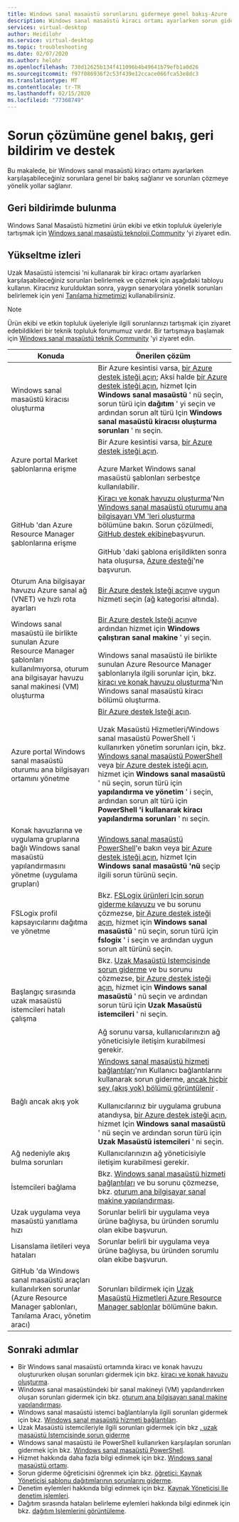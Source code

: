 ```yaml
---
title: Windows sanal masaüstü sorunlarını gidermeye genel bakış-Azure
description: Windows sanal masaüstü kiracı ortamı ayarlarken sorun gidermeye yönelik genel bakış.
services: virtual-desktop
author: Heidilohr
ms.service: virtual-desktop
ms.topic: troubleshooting
ms.date: 02/07/2020
ms.author: helohr
ms.openlocfilehash: 730d12625b134f411096b4b49641b79efb1a0d26
ms.sourcegitcommit: f97f086936f2c53f439e12ccace066fca53e8dc3
ms.translationtype: MT
ms.contentlocale: tr-TR
ms.lasthandoff: 02/15/2020
ms.locfileid: "77368749"
---
```

# <a name="troubleshooting-overview-feedback-and-support"></a>Sorun çözümüne genel bakış, geri bildirim ve destek

Bu makalede, bir Windows sanal masaüstü kiracı ortamı ayarlarken karşılaşabileceğiniz sorunlara genel bir bakış sağlanır ve sorunları çözmeye yönelik yollar sağlanır.

## <a name="provide-feedback"></a>Geri bildirimde bulunma

Windows Sanal Masaüstü hizmetini ürün ekibi ve etkin topluluk üyeleriyle tartışmak için [Windows sanal masaüstü teknoloji Community](https://techcommunity.microsoft.com/t5/Windows-Virtual-Desktop/bd-p/WindowsVirtualDesktop) 'yi ziyaret edin.

## <a name="escalation-tracks"></a>Yükseltme izleri

Uzak Masaüstü istemcisi 'ni kullanarak bir kiracı ortamı ayarlarken karşılaşabileceğiniz sorunları belirlemek ve çözmek için aşağıdaki tabloyu kullanın. Kiracınız kurulduktan sonra, yaygın senaryolara yönelik sorunları belirlemek için yeni [Tanılama hizmetimizi](diagnostics-role-service.md) kullanabilirsiniz.

>[!NOTE]
> Ürün ekibi ve etkin topluluk üyeleriyle ilgili sorunlarınızı tartışmak için ziyaret edebildikleri bir teknik topluluk forumumuz vardır. Bir tartışmaya başlamak için [Windows sanal masaüstü teknik Community](https://techcommunity.microsoft.com/t5/Windows-Virtual-Desktop/bd-p/WindowsVirtualDesktop) 'yi ziyaret edin.

| **Konuda**                                                            | **Önerilen çözüm**  |
|----------------------------------------------------------------------|-------------------------------------------------|
| Windows sanal masaüstü kiracısı oluşturma                                                    | Bir Azure kesintisi varsa, [bir Azure destek isteği açın](https://azure.microsoft.com/support/create-ticket/); Aksi halde [bir Azure destek isteği açın](https://azure.microsoft.com/support/create-ticket/), hizmet Için **Windows sanal masaüstü** ' nü seçin, sorun türü için **dağıtım** ' yi seçin ve ardından sorun alt türü Için **Windows sanal masaüstü kiracısı oluşturma sorunları** ' nı seçin.|
| Azure portal Market şablonlarına erişme       | Bir Azure kesintisi varsa, [bir Azure destek isteği açın](https://azure.microsoft.com/support/create-ticket/). <br> <br> Azure Market Windows sanal masaüstü şablonları serbestçe kullanılabilir.|
| GitHub 'dan Azure Resource Manager şablonlarına erişme                                  | [Kiracı ve konak havuzu oluşturma](troubleshoot-set-up-issues.md)'Nın [Windows sanal masaüstü oturumu ana bilgisayarı VM 'leri oluşturma](troubleshoot-set-up-issues.md#creating-windows-virtual-desktop-session-host-vms) bölümüne bakın. Sorun çözülmedi, [GitHub destek ekibine](https://github.com/contact)başvurun. <br> <br> GitHub 'daki şablona erişildikten sonra hata oluşursa, [Azure desteği](https://azure.microsoft.com/support/create-ticket/)'ne başvurun.|
| Oturum Ana bilgisayar havuzu Azure sanal ağ (VNET) ve hızlı rota ayarları               | [Bir Azure destek Isteği açın](https://azure.microsoft.com/support/create-ticket/)ve uygun hizmeti seçin (ağ kategorisi altında). |
| Windows sanal masaüstü ile birlikte sunulan Azure Resource Manager şablonları kullanılmıyorsa, oturum ana bilgisayar havuzu sanal makinesi (VM) oluşturma | [Bir Azure destek Isteği açın](https://azure.microsoft.com/support/create-ticket/)ve ardından hizmet için **Windows çalıştıran sanal makine** ' yi seçin. <br> <br> Windows sanal masaüstü ile birlikte sunulan Azure Resource Manager şablonlarıyla ilgili sorunlar için, bkz. [kiracı ve konak havuzu oluşturma](troubleshoot-set-up-issues.md)'Nın Windows sanal masaüstü kiracı bölümü oluşturma. |
| Azure portal Windows sanal masaüstü oturumu ana bilgisayarı ortamını yönetme    | [Bir Azure destek Isteği açın](https://azure.microsoft.com/support/create-ticket/). <br> <br> Uzak Masaüstü Hizmetleri/Windows sanal masaüstü PowerShell 'i kullanırken yönetim sorunları için, bkz. [Windows sanal masaüstü PowerShell](troubleshoot-powershell.md) veya [bir Azure destek isteği açın](https://azure.microsoft.com/support/create-ticket/), hizmet için **Windows sanal masaüstü** ' nü seçin, sorun türü için **yapılandırma ve yönetim** ' i seçin, ardından sorun alt türü için **PowerShell 'i kullanarak kiracı yapılandırma sorunları** ' nı seçin. |
| Konak havuzlarına ve uygulama gruplarına bağlı Windows sanal masaüstü yapılandırmasını yönetme (uygulama grupları)      | [Windows sanal masaüstü PowerShell](troubleshoot-powershell.md)'e bakın veya [bir Azure destek isteği açın](https://azure.microsoft.com/support/create-ticket/), hizmet Için **Windows sanal masaüstü 'nü** seçip ilgili sorun türünü seçin.|
| FSLogix profil kapsayıcılarını dağıtma ve yönetme | Bkz. [FSLogix ürünleri Için sorun giderme kılavuzu](/fslogix/fslogix-trouble-shooting-ht/) ve bu sorunu çözmezse, [bir Azure destek isteği açın](https://azure.microsoft.com/support/create-ticket/), hizmet için **Windows sanal masaüstü** ' nü seçin, sorun türü için **fslogix** ' i seçin ve ardından uygun sorun alt türünü seçin. |
| Başlangıç sırasında uzak masaüstü istemcileri hatalı çalışma                                                 | Bkz. [Uzak Masaüstü Istemcisinde sorun giderme](troubleshoot-client.md) ve bu sorunu çözmezse, [bir Azure destek isteği açın](https://azure.microsoft.com/support/create-ticket/), hizmet için **Windows sanal masaüstü** ' nü seçin ve ardından sorun türü için **Uzak Masaüstü istemcileri** ' ni seçin.  <br> <br> Ağ sorunu varsa, kullanıcılarınızın ağ yöneticisiyle iletişim kurabilmesi gerekir. |
| Bağlı ancak akış yok                                                                 | [Windows sanal masaüstü hizmeti bağlantıları](troubleshoot-service-connection.md)'nın Kullanıcı bağlantılarını kullanarak sorun giderme, [ancak hiçbir şey (akış yok) bölümü görüntülenir](troubleshoot-service-connection.md#user-connects-but-nothing-is-displayed-no-feed) . <br> <br> Kullanıcılarınız bir uygulama grubuna atandıysa, [bir Azure destek isteği açın](https://azure.microsoft.com/support/create-ticket/), hizmet Için **Windows sanal masaüstü** ' nü seçin ve ardından sorun türü için **Uzak Masaüstü istemcileri** ' ni seçin. |
| Ağ nedeniyle akış bulma sorunları                                            | Kullanıcılarınızın ağ yöneticisiyle iletişim kurabilmesi gerekir. |
| İstemcileri bağlama                                                                    | Bkz. [Windows sanal masaüstü hizmeti bağlantıları](troubleshoot-service-connection.md) ve bu sorunu çözmezse, bkz. [oturum ana bilgisayar sanal makine yapılandırması](troubleshoot-vm-configuration.md). |
| Uzak uygulama veya masaüstü yanıtlama hızı                                      | Sorunlar belirli bir uygulama veya ürüne bağlıysa, bu üründen sorumlu olan ekibe başvurun. |
| Lisanslama iletileri veya hataları                                                          | Sorunlar belirli bir uygulama veya ürüne bağlıysa, bu üründen sorumlu olan ekibe başvurun. |
| GitHub 'da Windows sanal masaüstü araçları kullanılırken sorunlar (Azure Resource Manager şablonları, Tanılama Aracı, yönetim aracı) | Sorunları bildirmek için [Uzak Masaüstü Hizmetleri Azure Resource Manager şablonlar](https://github.com/Azure/RDS-Templates/blob/master/README.md) bölümüne bakın. |

## <a name="next-steps"></a>Sonraki adımlar

- Bir Windows sanal masaüstü ortamında kiracı ve konak havuzu oluştururken oluşan sorunları gidermek için bkz. [kiracı ve konak havuzu oluşturma](troubleshoot-set-up-issues.md).
- Windows sanal masaüstündeki bir sanal makineyi (VM) yapılandırırken oluşan sorunları gidermek için bkz. [oturum ana bilgisayarı sanal makine yapılandırması](troubleshoot-vm-configuration.md).
- Windows sanal masaüstü istemci bağlantılarıyla ilgili sorunları gidermek için bkz. [Windows sanal masaüstü hizmeti bağlantıları](troubleshoot-service-connection.md).
- Uzak Masaüstü istemcileriyle ilgili sorunları gidermek için bkz [. uzak masaüstü Istemcisinde sorun giderme](troubleshoot-client.md)
- Windows sanal masaüstü ile PowerShell kullanırken karşılaşılan sorunları gidermek için bkz. [Windows sanal masaüstü PowerShell](troubleshoot-powershell.md).
- Hizmet hakkında daha fazla bilgi edinmek için bkz. [Windows sanal masaüstü ortamı](environment-setup.md).
- Sorun giderme öğreticisini öğrenmek için bkz. [öğretici: Kaynak Yöneticisi şablonu dağıtımlarının sorunlarını giderme](../azure-resource-manager/templates/template-tutorial-troubleshoot.md).
- Denetim eylemleri hakkında bilgi edinmek için bkz. [Kaynak Yöneticisi Ile denetim işlemleri](../azure-resource-manager/management/view-activity-logs.md).
- Dağıtım sırasında hataları belirleme eylemleri hakkında bilgi edinmek için bkz. [dağıtım Işlemlerini görüntüleme](../azure-resource-manager/templates/deployment-history.md).
